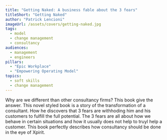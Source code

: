 ```yaml
---
title: "Getting Naked: A business fable about the 3 fears" 
titleShort: "Getting Naked"
author: "Patrick Lencioni"
imageUrl: /assets/covers/getting-naked.jpg
tags:
  - model
  - change management
  - consultancy
audiences: 
  - management
  - engineers
pillars:
  - "Epic Workplace"
  - "Empowering Operating Model"
topics:
  - soft skills
  - change management
---
```


Why are we different than other consultancy firms? This book give the answer. This novel styled book is a story of the transformation of a consultant. How he discovers that 3 fears are withhoding him and his customers to fulfill the full potential. The 3 fears are all about how we behave in certain situations and how it usually does not help to truyl help a customer. This book perfectly describes how consultancy should be done in the eye of Xpirit.